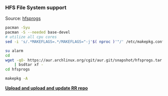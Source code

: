 ### HFS File System support
Source: [hfsprogs](https://github.com/muflone/pkgbuilds/tree/master/hfsprogs)
```sh
pacman -Syu
pacman -S --needed base-devel
# utilize all cpu cores
sed -i 's/.*MAKEFLAGS=.*/MAKEFLAGS="-j'$( nproc )'"/' /etc/makepkg.conf

su alarm
cd
wget -qO- https://aur.archlinux.org/cgit/aur.git/snapshot/hfsprogs.tar.gz \
    | bsdtar xf -
cd hfsprogs

makepkg -A
```
[**Upload and upload and update RR repo**](https://github.com/rern/rOS/blob/main/repoupdate.md)
